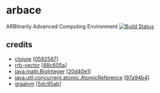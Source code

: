 # arbace
ARBitrarily Advanced Computing Environment
[![Build Status](https://travis-ci.org/bodza/arbace.svg?branch=master)](https://travis-ci.org/bodza/arbace)
## credits
- [clojure](https://github.com/clojure/clojure) [[0592567](https://github.com/clojure/clojure/commit/0592567e000e0f986834abe661a0a15d3a57178c)]
- [rrb-vector](https://github.com/clojure/core.rrb-vector) [[88c605a](https://github.com/clojure/core.rrb-vector/commit/88c605a72f1176813ca71d664275d480285f634e)]
- [java.math.BigInteger](https://github.com/dmlloyd/openjdk) [[20d40e1](https://github.com/dmlloyd/openjdk/commit/20d40e1a18c28db37052e2a3b974bd2b99eb6191)]
- [java.util.concurrent.atomic.AtomicReference](https://github.com/dmlloyd/openjdk) [[97a94b4](https://github.com/dmlloyd/openjdk/commit/97a94b4ebe89e1fb24aab57ca87fcec0ac1808e1)]
- [graalvm](https://github.com/graalvm/graal) [[5dc95ab](https://github.com/oracle/graal/commit/5dc95abd42795d871c937d5be205ef01ae7300ff)]
